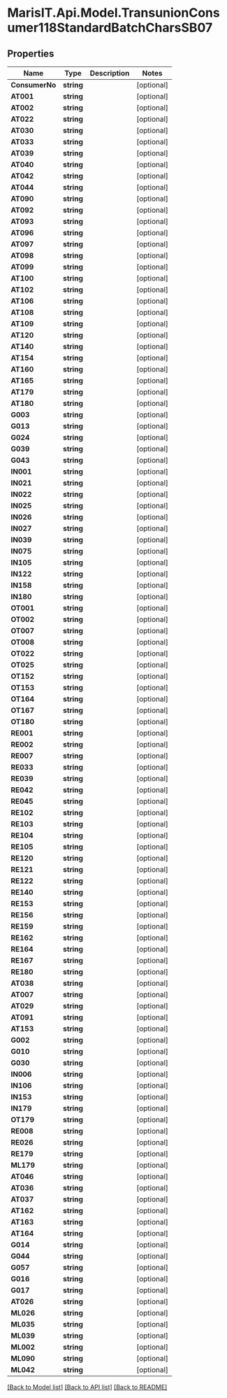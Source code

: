
# MarisIT.Api.Model.TransunionConsumer118StandardBatchCharsSB07

## Properties

Name | Type | Description | Notes
------------ | ------------- | ------------- | -------------
**ConsumerNo** | **string** |  | [optional] 
**AT001** | **string** |  | [optional] 
**AT002** | **string** |  | [optional] 
**AT022** | **string** |  | [optional] 
**AT030** | **string** |  | [optional] 
**AT033** | **string** |  | [optional] 
**AT039** | **string** |  | [optional] 
**AT040** | **string** |  | [optional] 
**AT042** | **string** |  | [optional] 
**AT044** | **string** |  | [optional] 
**AT090** | **string** |  | [optional] 
**AT092** | **string** |  | [optional] 
**AT093** | **string** |  | [optional] 
**AT096** | **string** |  | [optional] 
**AT097** | **string** |  | [optional] 
**AT098** | **string** |  | [optional] 
**AT099** | **string** |  | [optional] 
**AT100** | **string** |  | [optional] 
**AT102** | **string** |  | [optional] 
**AT106** | **string** |  | [optional] 
**AT108** | **string** |  | [optional] 
**AT109** | **string** |  | [optional] 
**AT120** | **string** |  | [optional] 
**AT140** | **string** |  | [optional] 
**AT154** | **string** |  | [optional] 
**AT160** | **string** |  | [optional] 
**AT165** | **string** |  | [optional] 
**AT179** | **string** |  | [optional] 
**AT180** | **string** |  | [optional] 
**G003** | **string** |  | [optional] 
**G013** | **string** |  | [optional] 
**G024** | **string** |  | [optional] 
**G039** | **string** |  | [optional] 
**G043** | **string** |  | [optional] 
**IN001** | **string** |  | [optional] 
**IN021** | **string** |  | [optional] 
**IN022** | **string** |  | [optional] 
**IN025** | **string** |  | [optional] 
**IN026** | **string** |  | [optional] 
**IN027** | **string** |  | [optional] 
**IN039** | **string** |  | [optional] 
**IN075** | **string** |  | [optional] 
**IN105** | **string** |  | [optional] 
**IN122** | **string** |  | [optional] 
**IN158** | **string** |  | [optional] 
**IN180** | **string** |  | [optional] 
**OT001** | **string** |  | [optional] 
**OT002** | **string** |  | [optional] 
**OT007** | **string** |  | [optional] 
**OT008** | **string** |  | [optional] 
**OT022** | **string** |  | [optional] 
**OT025** | **string** |  | [optional] 
**OT152** | **string** |  | [optional] 
**OT153** | **string** |  | [optional] 
**OT164** | **string** |  | [optional] 
**OT167** | **string** |  | [optional] 
**OT180** | **string** |  | [optional] 
**RE001** | **string** |  | [optional] 
**RE002** | **string** |  | [optional] 
**RE007** | **string** |  | [optional] 
**RE033** | **string** |  | [optional] 
**RE039** | **string** |  | [optional] 
**RE042** | **string** |  | [optional] 
**RE045** | **string** |  | [optional] 
**RE102** | **string** |  | [optional] 
**RE103** | **string** |  | [optional] 
**RE104** | **string** |  | [optional] 
**RE105** | **string** |  | [optional] 
**RE120** | **string** |  | [optional] 
**RE121** | **string** |  | [optional] 
**RE122** | **string** |  | [optional] 
**RE140** | **string** |  | [optional] 
**RE153** | **string** |  | [optional] 
**RE156** | **string** |  | [optional] 
**RE159** | **string** |  | [optional] 
**RE162** | **string** |  | [optional] 
**RE164** | **string** |  | [optional] 
**RE167** | **string** |  | [optional] 
**RE180** | **string** |  | [optional] 
**AT038** | **string** |  | [optional] 
**AT007** | **string** |  | [optional] 
**AT029** | **string** |  | [optional] 
**AT091** | **string** |  | [optional] 
**AT153** | **string** |  | [optional] 
**G002** | **string** |  | [optional] 
**G010** | **string** |  | [optional] 
**G030** | **string** |  | [optional] 
**IN006** | **string** |  | [optional] 
**IN106** | **string** |  | [optional] 
**IN153** | **string** |  | [optional] 
**IN179** | **string** |  | [optional] 
**OT179** | **string** |  | [optional] 
**RE008** | **string** |  | [optional] 
**RE026** | **string** |  | [optional] 
**RE179** | **string** |  | [optional] 
**ML179** | **string** |  | [optional] 
**AT046** | **string** |  | [optional] 
**AT036** | **string** |  | [optional] 
**AT037** | **string** |  | [optional] 
**AT162** | **string** |  | [optional] 
**AT163** | **string** |  | [optional] 
**AT164** | **string** |  | [optional] 
**G014** | **string** |  | [optional] 
**G044** | **string** |  | [optional] 
**G057** | **string** |  | [optional] 
**G016** | **string** |  | [optional] 
**G017** | **string** |  | [optional] 
**AT026** | **string** |  | [optional] 
**ML026** | **string** |  | [optional] 
**ML035** | **string** |  | [optional] 
**ML039** | **string** |  | [optional] 
**ML002** | **string** |  | [optional] 
**ML090** | **string** |  | [optional] 
**ML042** | **string** |  | [optional] 

[[Back to Model list]](../README.md#documentation-for-models)
[[Back to API list]](../README.md#documentation-for-api-endpoints)
[[Back to README]](../README.md)

